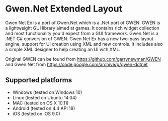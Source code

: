 # Gwen.Net Extended Layout

Gwen.Net Ex is a port of Gwen.Net which is a .Net port of GWEN. GWEN is a lightweight GUI library aimed at games. It contains rich widget collection and most functionality you'd expect from a GUI framework. Gwen.Net is a .NET C# conversion of GWEN. Gwen.Net Ex has
a new two-pass layout engine, support for UI creation using XML and new controls. It includes also a simple XML designer to help creating an UI with XML.

Original GWEN can be found from https://github.com/garrynewman/GWEN and Gwen.Net from https://code.google.com/archive/p/gwen-dotnet

## Supported platforms

- Windows (tested on Windows 10)
- Linux (tested on Ubuntu 14.04)
- MAC (tested on OS X 10.11)
- Android (tested on 4.4 API 19)
- iOS (tested on iOS 9.0)
